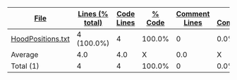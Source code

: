 
|[File](https://github.com/FRCTeam5199/Robot-Code-2021/tree/souper-secret-contraband/Statistics/plaintext/NameAscending.md/)|[Lines (% total)](https://github.com/FRCTeam5199/Robot-Code-2021/tree/souper-secret-contraband/Statistics/plaintext/LinesDescending.md/)|[Code Lines](https://github.com/FRCTeam5199/Robot-Code-2021/tree/souper-secret-contraband/Statistics/plaintext/CodeDescending.md/)|[% Code](https://github.com/FRCTeam5199/Robot-Code-2021/tree/souper-secret-contraband/Statistics/plaintext/ProportionCodeAscending.md/)|[Comment Lines](https://github.com/FRCTeam5199/Robot-Code-2021/tree/souper-secret-contraband/Statistics/plaintext/CommentsDescending.md/)|[% Comment](https://github.com/FRCTeam5199/Robot-Code-2021/tree/souper-secret-contraband/Statistics/plaintext/ProportionCommentsDescending.md/)|[Blank Lines](https://github.com/FRCTeam5199/Robot-Code-2021/tree/souper-secret-contraband/Statistics/plaintext/BlanksDescending.md/)|[% Blank](https://github.com/FRCTeam5199/Robot-Code-2021/tree/souper-secret-contraband/Statistics/plaintext/ProportionBlanksDescending.md/)|
| --- | --- | --- | --- | --- | --- | --- | --- |
|[HoodPositions.txt](https://github.com/FRCTeam5199/Robot-Code-2021/tree/souper-secret-contraband/src/main/java/frc/misc/HoodPositions.txt)|4 (100.0%)|4|100.0%|0|0.0%|0|0.0%|
|Average |4.0|4.0|X|0.0|X|0.0|X|
|Total (1)|4|4|100.0%|0| 0.0%|0|0.0%|